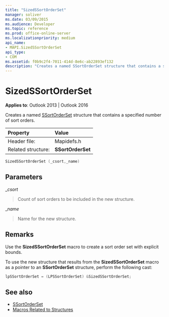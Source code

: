 ```yaml
---
title: "SizedSSortOrderSet"
manager: soliver
ms.date: 03/09/2015
ms.audience: Developer
ms.topic: reference
ms.prod: office-online-server
ms.localizationpriority: medium
api_name:
- MAPI.SizedSSortOrderSet
api_type:
- COM
ms.assetid: f0b9c2f4-7011-414d-8e6c-ab22893ef132
description: "Creates a named SSortOrderSet structure that contains a specified number of sort orders for Outlook 2013 or Outlook 2016."
---
```


# SizedSSortOrderSet

**Applies to**: Outlook 2013 | Outlook 2016 
  
Creates a named [SSortOrderSet](ssortorderset.md) structure that contains a specified number of sort orders. 
  
|Property |Value |
|:-----|:-----|
|Header file:  <br/> |Mapidefs.h  <br/> |
|Related structure:  <br/> |**SSortOrderSet** <br/> |
   
```cpp
SizedSSortOrderSet (_csort,_name)
```

## Parameters

__csort_
  
> Count of sort orders to be included in the new structure.
    
__name_
  
> Name for the new structure.
    
## Remarks

Use the **SizedSSortOrderSet** macro to create a sort order set with explicit bounds. 
  
To use the new structure that results from the **SizedSSortOrderSet** macro as a pointer to an **SSortOrderSet** structure, perform the following cast: 
  
```cpp
lpSSortOrderSet = (LPSSortOrderSet) &SizedSSortOrderSet;

```

## See also

- [SSortOrderSet](ssortorderset.md)
- [Macros Related to Structures](macros-related-to-structures.md)


